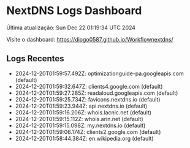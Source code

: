 # NextDNS Logs Dashboard

Última atualização: Sun Dec 22 01:19:34 UTC 2024

Visite o dashboard: https://diogo0587.github.io/Workflownextdns/

## Logs Recentes

- 2024-12-20T01:59:57.492Z: optimizationguide-pa.googleapis.com (default)
- 2024-12-20T01:59:32.647Z: clients4.google.com (default)
- 2024-12-20T01:59:27.285Z: readaloud.googleapis.com (default)
- 2024-12-20T01:59:25.734Z: favicons.nextdns.io (default)
- 2024-12-20T01:59:23.944Z: api.nextdns.io (default)
- 2024-12-20T01:59:16.206Z: whois.lacnic.net (default)
- 2024-12-20T01:59:15.112Z: whois.arin.net (default)
- 2024-12-20T01:59:15.098Z: my.nextdns.io (default)
- 2024-12-20T01:59:06.174Z: clients2.google.com (default)
- 2024-12-20T01:58:44.384Z: en.wikipedia.org (default)
